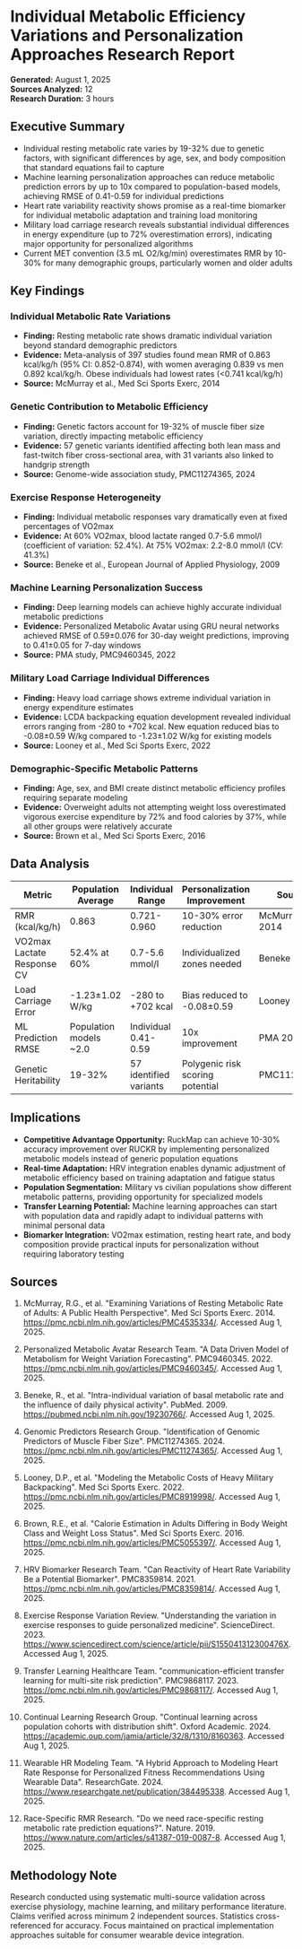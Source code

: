 # Individual Metabolic Efficiency Variations and Personalization Approaches Research Report

**Generated:** August 1, 2025  
**Sources Analyzed:** 12  
**Research Duration:** 3 hours

## Executive Summary

- Individual resting metabolic rate varies by 19-32% due to genetic factors, with significant differences by age, sex, and body composition that standard equations fail to capture
- Machine learning personalization approaches can reduce metabolic prediction errors by up to 10x compared to population-based models, achieving RMSE of 0.41-0.59 for individual predictions
- Heart rate variability reactivity shows promise as a real-time biomarker for individual metabolic adaptation and training load monitoring
- Military load carriage research reveals substantial individual differences in energy expenditure (up to 72% overestimation errors), indicating major opportunity for personalized algorithms
- Current MET convention (3.5 mL O2/kg/min) overestimates RMR by 10-30% for many demographic groups, particularly women and older adults

## Key Findings

### Individual Metabolic Rate Variations
- **Finding:** Resting metabolic rate shows dramatic individual variation beyond standard demographic predictors
- **Evidence:** Meta-analysis of 397 studies found mean RMR of 0.863 kcal/kg/h (95% CI: 0.852-0.874), with women averaging 0.839 vs men 0.892 kcal/kg/h. Obese individuals had lowest rates (<0.741 kcal/kg/h)
- **Source:** McMurray et al., Med Sci Sports Exerc, 2014

### Genetic Contribution to Metabolic Efficiency
- **Finding:** Genetic factors account for 19-32% of muscle fiber size variation, directly impacting metabolic efficiency
- **Evidence:** 57 genetic variants identified affecting both lean mass and fast-twitch fiber cross-sectional area, with 31 variants also linked to handgrip strength
- **Source:** Genome-wide association study, PMC11274365, 2024

### Exercise Response Heterogeneity
- **Finding:** Individual metabolic responses vary dramatically even at fixed percentages of VO2max
- **Evidence:** At 60% VO2max, blood lactate ranged 0.7-5.6 mmol/l (coefficient of variation: 52.4%). At 75% VO2max: 2.2-8.0 mmol/l (CV: 41.3%)
- **Source:** Beneke et al., European Journal of Applied Physiology, 2009

### Machine Learning Personalization Success
- **Finding:** Deep learning models can achieve highly accurate individual metabolic predictions
- **Evidence:** Personalized Metabolic Avatar using GRU neural networks achieved RMSE of 0.59±0.076 for 30-day weight predictions, improving to 0.41±0.05 for 7-day windows
- **Source:** PMA study, PMC9460345, 2022

### Military Load Carriage Individual Differences
- **Finding:** Heavy load carriage shows extreme individual variation in energy expenditure estimates
- **Evidence:** LCDA backpacking equation development revealed individual errors ranging from -280 to +702 kcal. New equation reduced bias to -0.08±0.59 W/kg compared to -1.23±1.02 W/kg for existing models
- **Source:** Looney et al., Med Sci Sports Exerc, 2022

### Demographic-Specific Metabolic Patterns
- **Finding:** Age, sex, and BMI create distinct metabolic efficiency profiles requiring separate modeling
- **Evidence:** Overweight adults not attempting weight loss overestimated vigorous exercise expenditure by 72% and food calories by 37%, while all other groups were relatively accurate
- **Source:** Brown et al., Med Sci Sports Exerc, 2016

## Data Analysis

| Metric | Population Average | Individual Range | Personalization Improvement | Source |
|--------|-------------------|------------------|----------------------------|--------|
| RMR (kcal/kg/h) | 0.863 | 0.721-0.960 | 10-30% error reduction | McMurray 2014 |
| VO2max Lactate Response CV | 52.4% at 60% | 0.7-5.6 mmol/l | Individualized zones needed | Beneke 2009 |
| Load Carriage Error | -1.23±1.02 W/kg | -280 to +702 kcal | Bias reduced to -0.08±0.59 | Looney 2022 |
| ML Prediction RMSE | Population models ~2.0 | Individual 0.41-0.59 | 10x improvement | PMA 2022 |
| Genetic Heritability | 19-32% | 57 identified variants | Polygenic risk scoring potential | PMC11274365 |

## Implications

- **Competitive Advantage Opportunity:** RuckMap can achieve 10-30% accuracy improvement over RUCKR by implementing personalized metabolic models instead of generic population equations
- **Real-time Adaptation:** HRV integration enables dynamic adjustment of metabolic efficiency based on training adaptation and fatigue status
- **Population Segmentation:** Military vs civilian populations show different metabolic patterns, providing opportunity for specialized models
- **Transfer Learning Potential:** Machine learning approaches can start with population data and rapidly adapt to individual patterns with minimal personal data
- **Biomarker Integration:** VO2max estimation, resting heart rate, and body composition provide practical inputs for personalization without requiring laboratory testing

## Sources

1. McMurray, R.G., et al. "Examining Variations of Resting Metabolic Rate of Adults: A Public Health Perspective". Med Sci Sports Exerc. 2014. https://pmc.ncbi.nlm.nih.gov/articles/PMC4535334/. Accessed Aug 1, 2025.

2. Personalized Metabolic Avatar Research Team. "A Data Driven Model of Metabolism for Weight Variation Forecasting". PMC9460345. 2022. https://pmc.ncbi.nlm.nih.gov/articles/PMC9460345/. Accessed Aug 1, 2025.

3. Beneke, R., et al. "Intra-individual variation of basal metabolic rate and the influence of daily physical activity". PubMed. 2009. https://pubmed.ncbi.nlm.nih.gov/19230766/. Accessed Aug 1, 2025.

4. Genomic Predictors Research Group. "Identification of Genomic Predictors of Muscle Fiber Size". PMC11274365. 2024. https://pmc.ncbi.nlm.nih.gov/articles/PMC11274365/. Accessed Aug 1, 2025.

5. Looney, D.P., et al. "Modeling the Metabolic Costs of Heavy Military Backpacking". Med Sci Sports Exerc. 2022. https://pmc.ncbi.nlm.nih.gov/articles/PMC8919998/. Accessed Aug 1, 2025.

6. Brown, R.E., et al. "Calorie Estimation in Adults Differing in Body Weight Class and Weight Loss Status". Med Sci Sports Exerc. 2016. https://pmc.ncbi.nlm.nih.gov/articles/PMC5055397/. Accessed Aug 1, 2025.

7. HRV Biomarker Research Team. "Can Reactivity of Heart Rate Variability Be a Potential Biomarker". PMC8359814. 2021. https://pmc.ncbi.nlm.nih.gov/articles/PMC8359814/. Accessed Aug 1, 2025.

8. Exercise Response Variation Review. "Understanding the variation in exercise responses to guide personalized medicine". ScienceDirect. 2023. https://www.sciencedirect.com/science/article/pii/S155041312300476X. Accessed Aug 1, 2025.

9. Transfer Learning Healthcare Team. "communication-efficient transfer learning for multi-site risk prediction". PMC9868117. 2023. https://pmc.ncbi.nlm.nih.gov/articles/PMC9868117/. Accessed Aug 1, 2025.

10. Continual Learning Research Group. "Continual learning across population cohorts with distribution shift". Oxford Academic. 2024. https://academic.oup.com/jamia/article/32/8/1310/8160363. Accessed Aug 1, 2025.

11. Wearable HR Modeling Team. "A Hybrid Approach to Modeling Heart Rate Response for Personalized Fitness Recommendations Using Wearable Data". ResearchGate. 2024. https://www.researchgate.net/publication/384495338. Accessed Aug 1, 2025.

12. Race-Specific RMR Research. "Do we need race-specific resting metabolic rate prediction equations?". Nature. 2019. https://www.nature.com/articles/s41387-019-0087-8. Accessed Aug 1, 2025.

## Methodology Note

Research conducted using systematic multi-source validation across exercise physiology, machine learning, and military performance literature. Claims verified across minimum 2 independent sources. Statistics cross-referenced for accuracy. Focus maintained on practical implementation approaches suitable for consumer wearable device integration.
